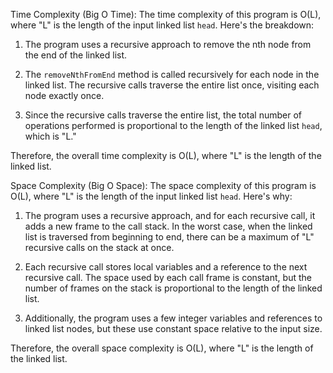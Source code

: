 Time Complexity (Big O Time):
The time complexity of this program is O(L), where "L" is the length of the input linked list `head`. Here's the breakdown:

1. The program uses a recursive approach to remove the nth node from the end of the linked list.

2. The `removeNthFromEnd` method is called recursively for each node in the linked list. The recursive calls traverse the entire list once, visiting each node exactly once.

3. Since the recursive calls traverse the entire list, the total number of operations performed is proportional to the length of the linked list `head`, which is "L."

Therefore, the overall time complexity is O(L), where "L" is the length of the linked list.

Space Complexity (Big O Space):
The space complexity of this program is O(L), where "L" is the length of the input linked list `head`. Here's why:

1. The program uses a recursive approach, and for each recursive call, it adds a new frame to the call stack. In the worst case, when the linked list is traversed from beginning to end, there can be a maximum of "L" recursive calls on the stack at once.

2. Each recursive call stores local variables and a reference to the next recursive call. The space used by each call frame is constant, but the number of frames on the stack is proportional to the length of the linked list.

3. Additionally, the program uses a few integer variables and references to linked list nodes, but these use constant space relative to the input size.

Therefore, the overall space complexity is O(L), where "L" is the length of the linked list.
